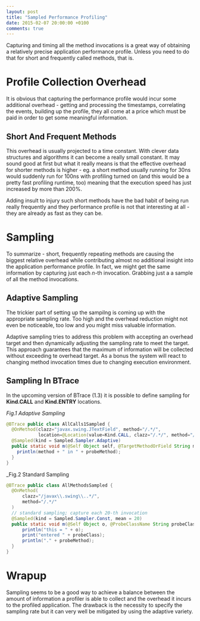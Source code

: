 ```yaml
---
layout: post
title: "Sampled Performance Profiling"
date: 2015-02-07 20:00:00 +0100
comments: true
---
```


Capturing and timing all the method invocations is a great way of obtaining a relatively precise application performance profile. Unless you need to do that for short and frequently called  methods, that is.

# Profile Collection Overhead

It is obvious that capturing the performance profile would incur some additional overhead - getting and processing the timestamps, correlating the events, building up the profile, they all come at a price which must be paid in order to get some meaningful information.

## Short And Frequent Methods

This overhead is usually projected to a time constant. With clever data structures and algorithms it can become a really small constant. It may sound good at first but what it really means is that the effective overhead for shorter methods is higher - eg. a short method usually running for 30ns would suddenly run for 100ns with profiling turned on (and this would be a pretty fast profiling runtime, too) meaning that the execution speed has just increased by more than 200%.

Adding insult to injury such short methods have the bad habit of being run really frequently and they performance profile is not that interesting at all - they are already as fast as they can be.

# Sampling

To summarize - short, frequently repeating methods are causing the biggest relative overhead while contributing almost no additional insight into the application performance profile. In fact, we might get the same information by capturing just each _n_-th invocation. Grabbing just a a sample of all the method invocations.

## Adaptive Sampling

The trickier part of setting up the sampilng is coming up with the appropriate sampling rate. Too high and the overhead reduction might not even be noticeable, too low and you might miss valuable information.

Adaptive sampling tries to address this problem with accepting an overhead target and then dynamically adjusting the sampling rate to meet the target. This approach guarantees that the maximum of information will be collected without exceeding te overhead target. As a bonus the system will react to changing method invocation times due to changing execution environment.

## Sampling In BTrace

In the upcoming version of BTrace (1.3) it is possible to define sampling for __Kind.CALL__ and __Kind.ENTRY__ locations.

_Fig.1 Adaptive Sampling_

``` java
@BTrace public class AllCalls1Sampled {
  @OnMethod(clazz="javax.swing.JTextField", method="/.*/",
            location=@Location(value=Kind.CALL, clazz="/.*/", method="/.*/"))
  @Sampled(kind = Sampled.Sampler.Adaptive)
  public static void m(@Self Object self, @TargetMethodOrField String method, @ProbeMethodName   String probeMethod) { // all calls to the methods with signature "()"
    println(method + " in " + probeMethod);
  }
}
```

_Fig.2 Standard Sampling

``` java
@BTrace public class AllMethodsSampled {
  @OnMethod(
      clazz="/javax\\.swing\\..*/",
      method="/.*/"
  )
  // standard sampling; capture each 20-th invocation
  @Sampled(kind = Sampled.Sampler.Const, mean = 20)
  public static void m(@Self Object o, @ProbeClassName String probeClass, @ProbeMethodName String probeMethod) {
      println("this = " + o);
      print("entered " + probeClass);
      println("." + probeMethod);
  }
}
```

# Wrapup

Sampling seems to be a good way to achieve a balance between the amount of information a profiler is able to collect and the overhead it incurs to the profiled application. The drawback is the necessity to specify the sampling rate but it can very well be mitigated by using the adaptive variety.

